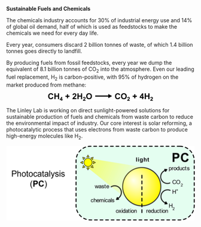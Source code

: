 **Sustainable Fuels and Chemicals**

The chemicals industry accounts for 30% of industrial energy use and 14% of global oil demand, half of which is used as feedstocks to make the chemicals we need for every day life.

Every year, consumers discard 2 billion tonnes of waste, of which 1.4 billion tonnes goes directly to landfill.

By producing fuels from fossil feedstocks, every year we dump the equivalent of 8.1 billion tonnes of CO<sub>2</sub> into the atmosphere. Even our leading fuel replacement, H<sub>2</sub> is carbon-positive, with 95% of hydrogen on the market produced from methane:

<p align="center">
  <img src="/assets/Images/SMR.png" width="280" />
</p>

The Linley Lab is working on direct sunlight-powered solutions for sustainable production of fuels and chemicals from waste carbon to reduce the environmental impact of industry. Our core interest is solar reforming, a photocatalytic process that uses electrons from waste carbon to produce high-energy molecules like H<sub>2</sub>.

<img src="/assets/Images/PC.png" width="640" />
